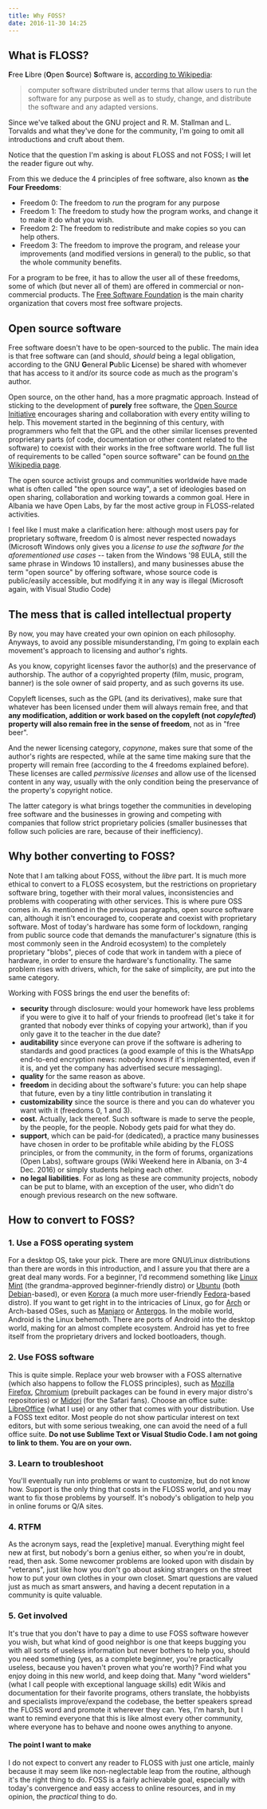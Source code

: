 ```yaml
---
title: Why FOSS?
date: 2016-11-30 14:25
---
```



## What is FLOSS?
**F**ree **L**ibre (**O**pen **S**ource) **S**oftware is, [according to Wikipedia](https://en.wikipedia.org/wiki/Free_software):

> computer software distributed under terms that allow users to run the
  software for any purpose as well as to study, change, and distribute the
  software and any adapted versions.


Since we've talked about the GNU project and R. M. Stallman and L. Torvalds and
what they've done for the community, I'm going to omit all introductions and
cruft about them.

Notice that the question I'm asking is about FLOSS and not FOSS; I will let the
reader figure out why.

From this we deduce the 4 principles of free software, also known as **the Four
Freedoms**:

*   Freedom 0: The freedom to *run* the program for any purpose
*   Freedom 1: The freedom to study how the program works, and change it to
	make it do what you wish.
*   Freedom 2: The freedom to redistribute and make copies so you can help
	others.
*   Freedom 3: The freedom to improve the program, and release your
	improvements (and modified versions in general) to the public, so that the
	whole community benefits.


For a program to be free, it has to allow the user all of these freedoms, some
of which (but never all of them) are offered in commercial or non-commercial
products. The [Free Software Foundation] is the main charity organization that
covers most free software projects.

## Open source software

Free software doesn't have to be open-sourced to the public. The main idea is
that free software can (and should, *should* being a legal obligation,
according to the GNU **G**eneral **P**ublic **L**icense) be shared with
whomever that has access to it and/or its source code as much as the program's
author.

Open source, on the other hand, has a more pragmatic approach. Instead of
sticking to the development of **purely** free software, the [Open Source
Initiative] encourages sharing and collaboration with every entity willing to
help. This movement started in the beginning of this century, with programmers
who felt that the GPL and the other similar licenses prevented proprietary
parts (of code, documentation or other content related to the software) to
coexist with their works in the free software world. The full list of
requirements to be called "open source software" can be found [on the Wikipedia
page].

The open source activist groups and communities worldwide have made what is
often called "the open source way", a set of ideologies based on open sharing,
collaboration and working towards a common goal. Here in Albania we have
Open Labs, by far the most active group in FLOSS-related activities.

I feel like I must make a clarification here: although most users pay for
proprietary software, freedom 0 is almost never respected nowadays (Microsoft
Windows only gives you a *license to use the software for the aforementioned
use cases* -- taken from the Windows '98 EULA, still the same phrase in Windows
10 installers), and many businesses abuse the term "open source" by offering
software, whose source code is public/easily accessible, but modifying it in
any way is illegal (Microsoft again, with Visual Studio Code)

## The mess that is called intellectual property

By now, you may have created your own opinion on each philosophy. Anyways, to
avoid any possible misunderstanding, I'm going to explain each movement's
approach to licensing and author's rights.

As you know, copyright licenses favor the author(s) and the preservance of
authorship. The author of a copyrighted property (film, music, program, banner)
is the sole owner of said property, and as such governs its use.

Copyleft licenses, such as the GPL (and its derivatives), make sure that
whatever has been licensed under them will always remain free, and that **any
modification, addition or work based on the copyleft (not *copylefted*)
property will also remain free in the sense of freedom**, not as in "free
beer".

And the newer licensing category, *copynone*, makes sure that some of the
author's rights are respected, while at the same time making sure that the
property will remain free (according to the 4 freedoms explained before). These
licenses are called *permissive licenses* and allow use of the licensed content
in any way, usually with the only condition being the preservance of the
property's copyright notice.

The latter category is what brings together the communities in developing free
software and the businesses in growing and competing with companies that follow
strict proprietary policies (smaller businesses that follow such policies are
rare, because of their inefficiency).

## Why bother converting to FOSS?

Note that I am talking about FOSS, without the *libre* part. It is much more
ethical to convert to a FLOSS ecosystem, but the restrictions on proprietary
software bring, together with their moral values, inconsistencies and problems
with cooperating with other services. This is where pure OSS comes in. As
mentioned in the previous paragraphs, open source software can, although it
isn't encouraged to, cooperate and coexist with proprietary software. Most of
today's hardware has some form of lockdown, ranging from public source code
that demands the manufacturer's signature (this is most commonly seen in the
Android ecosystem) to the completely proprietary "blobs", pieces of code that
work in tandem with a piece of hardware, in order to ensure the hardware's
functionality. The same problem rises with drivers, which, for the sake of
simplicity, are put into the same category.

Working with FOSS brings the end user the benefits of:

*   **security** through disclosure: would your homework have less problems if
	you were to give it to half of your friends to proofread (let's take it for
	granted that nobody ever thinks of copying your artwork), than if you only
	gave it to the teacher in the due date?
*   **auditability** since everyone can prove if the software is adhering to
	standards and good practices (a good example of this is the WhatsApp
	end-to-end encryption news: nobody knows if it's implemented, even if it
	is, and yet the company has advertised secure messaging).
*   **quality** for the same reason as above.
*   **freedom** in deciding about the software's future: you can help shape
	that future, even by a tiny little contribution in translating it
*   **customizability** since the source is there and you can do whatever you
	want with it (freedoms 0, 1 and 3).
*   **cost.** Actually, lack thereof. Such software is made to serve the
	people, by the people, for the people. Nobody gets paid for what they do.
*   **support**, which can be paid-for (dedicated), a practice many businesses
	have chosen in order to be profitable while abiding by the FLOSS
	principles, or from the community, in the form of forums, organizations
	(Open Labs), software groups (Wiki Weekend here in Albania, on 3-4 Dec.
	2016) or simply students helping each other.
*   **no legal liabilities**. For as long as these are community projects,
	nobody can be put to blame, with an exception of the user, who didn't do
	enough previous research on the new software.

## How to convert to FOSS?

### 1. Use a FOSS operating system

For a desktop OS, take your pick. There are more GNU/Linux distributions than
there are words in this introduction, and I assure you that there are a great
deal many words. For a beginner, I'd recommend something like [Linux Mint] (the
grandma-approved beginner-friendly distro) or [Ubuntu] (both [Debian]-based),
or even [Korora] (a much more user-friendly [Fedora]-based distro). If you want
to get right in to the intricacies of Linux, go for [Arch] or Arch-based OSes,
such as [Manjaro] or [Antergos]. In the mobile world, Android is the Linux
behemoth. There are ports of Android into the desktop world, making for an
almost complete ecosystem. Android has yet to free itself from the proprietary
drivers and locked bootloaders, though.

### 2. Use FOSS software

This is quite simple. Replace your web browser with a FOSS alternative (which
also happens to follow the FLOSS principles), such as [Mozilla Firefox],
[Chromium] (prebuilt packages can be found in every major distro's
repositories) or [Midori] (for the Safari fans). Choose an office suite:
[LibreOffice] (what I use) or any other that comes with your distribution. Use
a FOSS text editor. Most people do not show particular interest on text
editors, but with some serious tweaking, one can avoid the need of a full
office suite. **Do not use Sublime Text or Visual Studio Code. I am not going
to link to them. You are on your own.**

### 3. Learn to troubleshoot

You'll eventually run into problems or want to customize, but do not know how.
Support is the only thing that costs in the FLOSS world, and you may want to
fix those problems by yourself. It's nobody's obligation to help you in online
forums or Q/A sites.

### 4. RTFM

As the acronym says, read the \[expletive\] manual. Everything might feel new at
first, but nobody's born a genius either, so when you're in doubt, read, then
ask. Some newcomer problems are looked upon with disdain by "veterans", just
like how you don't go about asking strangers on the street how to put your own
clothes in your own closet. Smart questions are valued just as much as smart
answers, and having a decent reputation in a community is quite valuable.

### 5. Get involved

It's true that you don't have to pay a dime to use FOSS software however you
wish, but what kind of good neighbor is one that keeps bugging you with all
sorts of useless information but never bothers to help you, should you need
something (yes, as a complete beginner, you're practically useless, because you
haven't proven what you're worth)? Find what you enjoy doing in this new world,
and keep doing that. Many "word wielders" (what I call people with exceptional
language skills) edit Wikis and documentation for their favorite programs,
others translate, the hobbyists and specialists improve/expand the codebase,
the better speakers spread the FLOSS word and promote it wherever they can.
Yes, I'm harsh, but I want to remind everyone that this is like almost every
other community, where everyone has to behave and noone owes anything to
anyone.

#### The point I want to make

I do not expect to convert any reader to FLOSS with just one article, mainly
because it may seem like non-neglectable leap from the routine, although it's
the right thing to do. FOSS is a fairly achievable goal, especially with
today's convergence and easy access to online resources, and in my opinion, the
*practical* thing to do.



[Free Software Foundation]: https://www.fsf.org
[Open Source Initiative]: https://opensource.org/
[on the Wikipedia page]: https://en.wikipedia.org/wiki/The_Open_Source_Definition
[Linux Mint]: https://www.linuxmint.com
[Ubuntu]: https://www.ubuntu.com
[Debian]: https://www.debian.org
[Korora]: https//www.kororaproject.org
[Fedora]: https://getfedora.org
[Arch]: https://www.archlinux.org
[Manjaro]: https://manjaro.org
[Antergos]: https://antergos.com
[Mozilla Firefox]: https://www.mozilla.org/en-US/firefox/products/
[Chromium]: https://www.chromium.org
[Midori]: http://midori-browser.org
[LibreOffice]: https://www.libreoffice.org/
